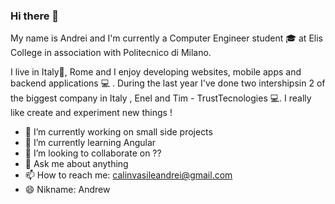 ### Hi there 👋
My name is Andrei and I'm currently a Computer Engineer student 🎓 at Elis College in association with Politecnico di Milano.

I live in Italy📍, Rome and I enjoy developing websites, mobile apps and backend applications 💻 . 
During the last year I've done two intershipsin 2 of the biggest company in Italy , Enel and Tim - TrustTecnologies 💻. 
I really like create and experiment new things !

- 🔭 I’m currently working on small side projects
- 🌱 I’m currently learning Angular
- 👯 I’m looking to collaborate on ??
- 💬 Ask me about anything 
- 📫 How to reach me: calinvasileandrei@gmail.com
- 😄 Nikname: Andrew 

